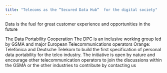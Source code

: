 ```yaml
---
title: "Telecoms as the “Secured Data Hub”  for the digital society"
---
```


Data is the fuel for great customer experience and opportunities in the future

The Data Portability Cooperation
The DPC is an inclusive working group led by GSMA and major European Telecommunications operators Orange: Telefónica and Deutsche Telekom to build the first specification of personal data portability for the telco industry.
The initiative is open by nature and encourage other telecommunication operators to join the discussions within the GSMA or the other industries to contribute by contacting us

